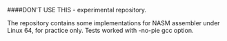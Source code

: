 ####DON'T USE THIS - experimental repository.

The repository contains some implementations for NASM assembler under Linux 64, for practice only.
Tests worked with -no-pie gcc option.
